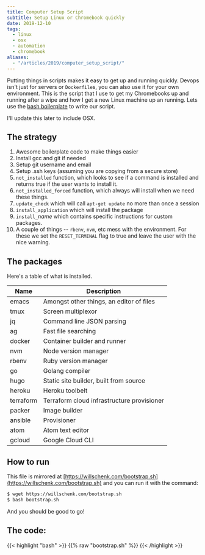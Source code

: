 ```yaml
---
title: Computer Setup Script
subtitle: Setup Linux or Chromebook quickly
date: 2019-12-10
tags:
  - linux
  - osx
  - automation
  - chromebook
aliases:
  - "/articles/2019/computer_setup_script/"
---
```


Putting things in scripts makes it easy to get up and running quickly. Devops isn't just for servers or `Dockerfile`s, you can also use it for your own environment. This is the script that I use to get my Chromebooks up and running after a wipe and how I get a new Linux machine up an running. Lets use the [bash boilerplate](https://bash3boilerplate.sh/) to write our script.

I'll update this later to include OSX.

## The strategy

1. Awesome boilerplate code to make things easier
2. Install gcc and git if needed
3. Setup git username and email
4. Setup .ssh keys (assuming you are copying from a secure store)
5. `not_installed` function, which looks to see if a command is installed and returns true if the user wants to install it.
6. `not_installed_forced` function, which always will install when we need these things.
7. `update_check` which will call `apt-get update` no more than once a session
8. `install_application` which will install the package
9. `install_`_name_ which contains specific instructions for custom packages.
10. A couple of things -- `rbenv`, `nvm`, etc mess with the environment. For these we set the `RESET_TERMINAL` flag to true and leave the user with the nice warning.

## The packages

Here's a table of what is installed.

| Name      | Description                                |
| --------- | ------------------------------------------ |
| emacs     | Amongst other things, an editor of files   |
| tmux      | Screen multiplexor                         |
| jq        | Command line JSON parsing                  |
| ag        | Fast file searching                        |
| docker    | Container builder and runner               |
| nvm       | Node version manager                       |
| rbenv     | Ruby version manager                       |
| go        | Golang compiler                            |
| hugo      | Static site builder, built from source     |
| heroku    | Heroku toolbelt                            |
| terraform | Terraform cloud infrastructure provisioner |
| packer    | Image builder                              |
| ansible   | Provisioner                                |
| atom      | Atom text editor                           |
| gcloud    | Google Cloud CLI                           |

## How to run

This file is mirrored at [https://willschenk.com/bootstrap.sh](https://willschenk.com/bootstrap.sh) and you can run it with the command:

```bash
$ wget https://willschenk.com/bootstrap.sh
$ bash bootstrap.sh
```

And you should be good to go!

## The code:

{{< highlight "bash" >}}
{{% raw "bootstrap.sh" %}}
{{< /highlight >}}

